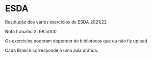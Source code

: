 # ESDA
Resolução dos vários exercícios de ESDA 2021/22

Nota trabalho 2: 98.5/100

Os exercicios poderam depender de bibliotecas que eu não fiz upload.

Cada Branch corresponde a uma aula prática.
